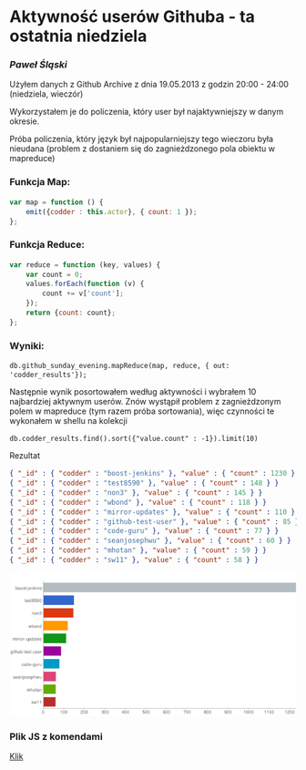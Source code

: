# Aktywność userów Githuba - ta ostatnia niedziela

### *Paweł Śląski*

Użyłem danych z Github Archive z dnia 19.05.2013 z godzin 20:00 - 24:00 (niedziela, wieczór)

Wykorzystałem je do policzenia, który user był najaktywniejszy w danym okresie.

Próba policzenia, który język był najpopularniejszy tego wieczoru była nieudana (problem z dostaniem się do zagnieżdzonego pola obiektu w mapreduce)

### Funkcja Map:

```javascript
var map = function () {
	emit({codder : this.actor}, { count: 1 });
};
```

### Funkcja Reduce:

```javascript
var reduce = function (key, values) {
    var count = 0;
    values.forEach(function (v) {
        count += v['count'];
    });
    return {count: count};
};
```

### Wyniki:
```
db.github_sunday_evening.mapReduce(map, reduce, { out: 'codder_results'});
```
Następnie wynik posortowałem według aktywności i wybrałem 10 najbardziej aktywnym userów. 
Znów wystąpił problem z zagnieżdzonym polem w mapreduce (tym razem próba sortowania), więc czynności te wykonałem w shellu na kolekcji

```
db.codder_results.find().sort({"value.count" : -1}).limit(10)
```

Rezultat

```json
{ "_id" : { "codder" : "boost-jenkins" }, "value" : { "count" : 1230 } }
{ "_id" : { "codder" : "test8590" }, "value" : { "count" : 148 } }
{ "_id" : { "codder" : "non3" }, "value" : { "count" : 145 } }
{ "_id" : { "codder" : "wbond" }, "value" : { "count" : 118 } }
{ "_id" : { "codder" : "mirror-updates" }, "value" : { "count" : 110 } }
{ "_id" : { "codder" : "github-test-user" }, "value" : { "count" : 85 } }
{ "_id" : { "codder" : "code-guru" }, "value" : { "count" : 77 } }
{ "_id" : { "codder" : "seanjosephwu" }, "value" : { "count" : 60 } }
{ "_id" : { "codder" : "mhotan" }, "value" : { "count" : 59 } }
{ "_id" : { "codder" : "sw11" }, "value" : { "count" : 58 } }
```

![](../images/pslaski_codders.png)

### Plik JS z komendami
[Klik](/scripts/mapreduce_pslaski.js)
